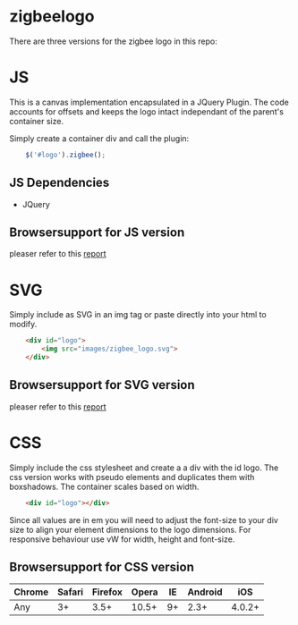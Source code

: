 # zigbeelogo

There are three versions for the zigbee logo in this repo:

# JS

This is a canvas implementation encapsulated in a JQuery Plugin. The code accounts for offsets and keeps the logo intact independant of the parent's container size.

Simply create a container div and call the plugin:

```javascript
	$('#logo').zigbee();
```

## JS Dependencies 

- JQuery 

## Browsersupport for JS version

pleaser refer to this [report](http://caniuse.com/#feat=canvas)

# SVG

Simply include as SVG in an img tag or paste directly into your html to modify.

```html
	<div id="logo">
		<img src="images/zigbee_logo.svg">
	</div>
```

## Browsersupport for SVG version

pleaser refer to this [report](http://caniuse.com/#search=svg)

# CSS

Simply include the css stylesheet and create a a div with the id logo. The css version works with pseudo elements and 
duplicates them with boxshadows. The container scales based on width.

```html
	<div id="logo"></div>
```

Since all values are in em you will need to adjust the font-size to your div size to align your element dimensions to the logo dimensions. For responsive behaviour use vW for width, height and font-size. 


## Browsersupport for CSS version

| Chrome  	| Safari  	| Firefox  	| Opera  	| IE  	| Android  	| iOS  	 |
|-----------|-----------|-----------|-----------|-------|-----------|--------|
| Any	    |   3+      |   3.5+    |   10.5+   |  9+   |   2.3+    | 4.0.2+ |

